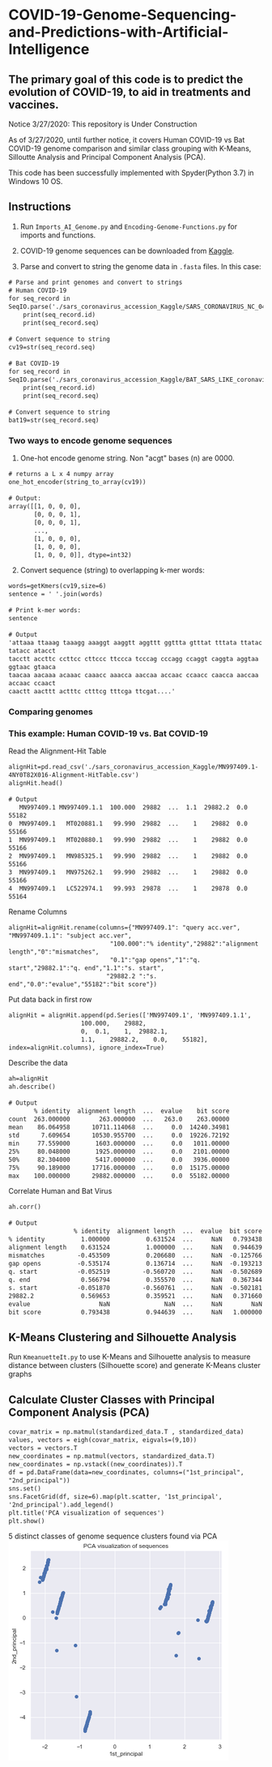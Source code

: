 # COVID-19-Genome-Sequencing-and-Predictions-with-Artificial-Intelligence

## The primary goal of this code is to predict the evolution of COVID-19, to aid in treatments and vaccines.

Notice 3/27/2020: This repository is Under Construction

As of 3/27/2020, until further notice, it covers Human COVID-19 vs Bat COVID-19 genome comparison and similar class grouping with K-Means, Silloutte Analysis and Principal Component Analysis (PCA).

This code has been successfully implemented with Spyder(Python 3.7) in Windows 10 OS.

## Instructions

1. Run `Imports_AI_Genome.py` and `Encoding-Genome-Functions.py` for imports and functions. 

2. COVID-19 genome sequences can be downloaded from [Kaggle](https://www.kaggle.com/jamzing/sars-coronavirus-accession/tasks?taskId=458).

3. Parse and convert to string the genome data in `.fasta` files. In this case:
```
# Parse and print genomes and convert to strings
# Human COVID-19
for seq_record in SeqIO.parse('./sars_coronavirus_accession_Kaggle/SARS_CORONAVIRUS_NC_045512_sequence.fasta',"fasta"):
    print(seq_record.id)
    print(seq_record.seq)
    
# Convert sequence to string 
cv19=str(seq_record.seq)

# Bat COVID-19
for seq_record in SeqIO.parse('./sars_coronavirus_accession_Kaggle/BAT_SARS_LIKE_coronavirus_complete_genome_sequence.fasta',"fasta"):
    print(seq_record.id)
    print(seq_record.seq)
    
# Convert sequence to string 
bat19=str(seq_record.seq)
```
### Two ways to encode genome sequences

1. One-hot encode genome string. Non "acgt" bases (n) are 0000.
```
# returns a L x 4 numpy array
one_hot_encoder(string_to_array(cv19))

# Output:
array([[1, 0, 0, 0],
       [0, 0, 0, 1],
       [0, 0, 0, 1],
       ...,
       [1, 0, 0, 0],
       [1, 0, 0, 0],
       [1, 0, 0, 0]], dtype=int32)
```

2. Convert sequence (string) to overlapping k-mer words:
```
words=getKmers(cv19,size=6)
sentence = ' '.join(words)

# Print k-mer words:
sentence

# Output
'attaaa ttaaag taaagg aaaggt aaggtt aggttt ggttta gtttat tttata ttatac tatacc atacct 
tacctt accttc ccttcc cttccc ttccca tcccag cccagg ccaggt caggta aggtaa ggtaac gtaaca 
taacaa aacaaa acaaac caaacc aaacca aaccaa accaac ccaacc caacca aaccaa accaac ccaact 
caactt aacttt actttc ctttcg tttcga ttcgat....'
```

### Comparing genomes
### This example: Human COVID-19 vs. Bat COVID-19
Read the Alignment-Hit Table
```
alignHit=pd.read_csv('./sars_coronavirus_accession_Kaggle/MN997409.1-4NY0T82X016-Alignment-HitTable.csv')
alignHit.head()

# Output
   MN997409.1 MN997409.1.1  100.000  29882  ...  1.1  29882.2  0.0  55182
0  MN997409.1   MT020881.1   99.990  29882  ...    1    29882  0.0  55166
1  MN997409.1   MT020880.1   99.990  29882  ...    1    29882  0.0  55166
2  MN997409.1   MN985325.1   99.990  29882  ...    1    29882  0.0  55166
3  MN997409.1   MN975262.1   99.990  29882  ...    1    29882  0.0  55166
4  MN997409.1   LC522974.1   99.993  29878  ...    1    29878  0.0  55164
```

Rename Columns
```
alignHit=alignHit.rename(columns={"MN997409.1": "query acc.ver", "MN997409.1.1": "subject acc.ver",
                            "100.000":"% identity","29882":"alignment length","0":"mismatches",
                            "0.1":"gap opens","1":"q. start","29882.1":"q. end","1.1":"s. start",
                           "29882.2	":"s. end","0.0":"evalue","55182":"bit score"})
```
Put data back in first row
```
alignHit = alignHit.append(pd.Series(['MN997409.1',	'MN997409.1.1',	
                    100.000,	29882,	
                    0,	0.1,	1,	29882.1,	
                    1.1,	29882.2,	0.0,	55182], index=alignHit.columns), ignore_index=True)
```
Describe the data
```
ah=alignHit
ah.describe()

# Output
       % identity  alignment length  ...  evalue    bit score
count  263.000000        263.000000  ...   263.0    263.00000
mean    86.064958      10711.114068  ...     0.0  14240.34981
std      7.609654      10530.955700  ...     0.0  19226.72192
min     77.559000       1603.000000  ...     0.0   1011.00000
25%     80.048000       1925.000000  ...     0.0   2101.00000
50%     82.304000       5417.000000  ...     0.0   3936.00000
75%     90.189000      17716.000000  ...     0.0  15175.00000
max    100.000000      29882.000000  ...     0.0  55182.00000
```
Correlate Human and Bat Virus
```
ah.corr()

# Output
                  % identity  alignment length  ...  evalue  bit score
% identity          1.000000          0.631524  ...     NaN   0.793438
alignment length    0.631524          1.000000  ...     NaN   0.944639
mismatches         -0.453509          0.206680  ...     NaN  -0.125766
gap opens          -0.535174          0.136714  ...     NaN  -0.193213
q. start           -0.052519         -0.560720  ...     NaN  -0.502689
q. end              0.566794          0.355570  ...     NaN   0.367344
s. start           -0.051870         -0.560761  ...     NaN  -0.502181
29882.2             0.569653          0.359521  ...     NaN   0.371660
evalue                   NaN               NaN  ...     NaN        NaN
bit score           0.793438          0.944639  ...     NaN   1.000000
```

## K-Means Clustering and Silhouette Analysis
Run `KmeanuetteIt.py` to use K-Means and Silhouette analysis to measure distance between clusters (Silhouette score) and generate K-Means cluster graphs

## Calculate Cluster Classes with Principal Component Analysis (PCA)
```
covar_matrix = np.matmul(standardized_data.T , standardized_data)
values, vectors = eigh(covar_matrix, eigvals=(9,10))
vectors = vectors.T
new_coordinates = np.matmul(vectors, standardized_data.T)
new_coordinates = np.vstack((new_coordinates)).T
df = pd.DataFrame(data=new_coordinates, columns=("1st_principal", "2nd_principal"))
sns.set()
sns.FacetGrid(df, size=6).map(plt.scatter, '1st_principal', '2nd_principal').add_legend()
plt.title('PCA visualization of sequences')
plt.show()
```

5 distinct classes of genome sequence clusters found via PCA
![5 distinct classes of genome sequence clusters found via PCA](https://github.com/MattLondon101/Images/blob/master/pca1.png)









